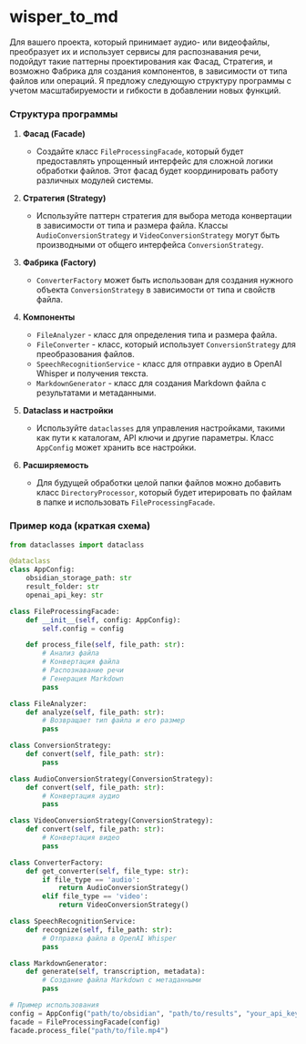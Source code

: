 # wisper_to_md

Для вашего проекта, который принимает аудио- или видеофайлы, преобразует их и использует сервисы для распознавания речи, подойдут такие паттерны проектирования как Фасад, Стратегия, и возможно Фабрика для создания компонентов, в зависимости от типа файлов или операций. Я предложу следующую структуру программы с учетом масштабируемости и гибкости в добавлении новых функций.

### Структура программы

1. **Фасад (Facade)**
   - Создайте класс `FileProcessingFacade`, который будет предоставлять упрощенный интерфейс для сложной логики обработки файлов. Этот фасад будет координировать работу различных модулей системы.

2. **Стратегия (Strategy)**
   - Используйте паттерн стратегия для выбора метода конвертации в зависимости от типа и размера файла. Классы `AudioConversionStrategy` и `VideoConversionStrategy` могут быть производными от общего интерфейса `ConversionStrategy`.

3. **Фабрика (Factory)**
   - `ConverterFactory` может быть использован для создания нужного объекта `ConversionStrategy` в зависимости от типа и свойств файла.

4. **Компоненты**
   - `FileAnalyzer` - класс для определения типа и размера файла.
   - `FileConverter` - класс, который использует `ConversionStrategy` для преобразования файлов.
   - `SpeechRecognitionService` - класс для отправки аудио в OpenAI Whisper и получения текста.
   - `MarkdownGenerator` - класс для создания Markdown файла с результатами и метаданными.

5. **Dataclass и настройки**
   - Используйте `dataclasses` для управления настройками, такими как пути к каталогам, API ключи и другие параметры. Класс `AppConfig` может хранить все настройки.

6. **Расширяемость**
   - Для будущей обработки целой папки файлов можно добавить класс `DirectoryProcessor`, который будет итерировать по файлам в папке и использовать `FileProcessingFacade`.

### Пример кода (краткая схема)

```python
from dataclasses import dataclass

@dataclass
class AppConfig:
    obsidian_storage_path: str
    result_folder: str
    openai_api_key: str

class FileProcessingFacade:
    def __init__(self, config: AppConfig):
        self.config = config

    def process_file(self, file_path: str):
        # Анализ файла
        # Конвертация файла
        # Распознавание речи
        # Генерация Markdown
        pass

class FileAnalyzer:
    def analyze(self, file_path: str):
        # Возвращает тип файла и его размер
        pass

class ConversionStrategy:
    def convert(self, file_path: str):
        pass

class AudioConversionStrategy(ConversionStrategy):
    def convert(self, file_path: str):
        # Конвертация аудио
        pass

class VideoConversionStrategy(ConversionStrategy):
    def convert(self, file_path: str):
        # Конвертация видео
        pass

class ConverterFactory:
    def get_converter(self, file_type: str):
        if file_type == 'audio':
            return AudioConversionStrategy()
        elif file_type == 'video':
            return VideoConversionStrategy()

class SpeechRecognitionService:
    def recognize(self, file_path: str):
        # Отправка файла в OpenAI Whisper
        pass

class MarkdownGenerator:
    def generate(self, transcription, metadata):
        # Создание файла Markdown с метаданными
        pass

# Пример использования
config = AppConfig("path/to/obsidian", "path/to/results", "your_api_key")
facade = FileProcessingFacade(config)
facade.process_file("path/to/file.mp4")
```
